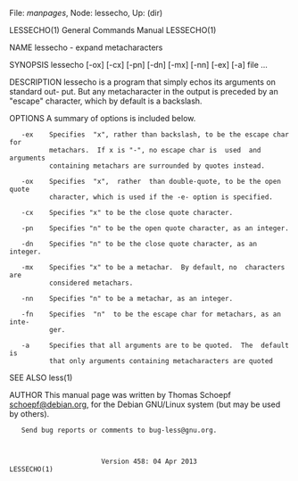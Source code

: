 File: *manpages*,  Node: lessecho,  Up: (dir)

LESSECHO(1)                 General Commands Manual                LESSECHO(1)



NAME
       lessecho - expand metacharacters

SYNOPSIS
       lessecho [-ox] [-cx] [-pn] [-dn] [-mx] [-nn] [-ex] [-a] file ...

DESCRIPTION
       lessecho  is a program that simply echos its arguments on standard out-
       put.  But any metacharacter in the output is preceded  by  an  "escape"
       character, which by default is a backslash.

OPTIONS
       A summary of options is included below.

       -ex    Specifies  "x", rather than backslash, to be the escape char for
              metachars.  If x is "-", no escape char is  used  and  arguments
              containing metachars are surrounded by quotes instead.

       -ox    Specifies  "x",  rather  than double-quote, to be the open quote
              character, which is used if the -e- option is specified.

       -cx    Specifies "x" to be the close quote character.

       -pn    Specifies "n" to be the open quote character, as an integer.

       -dn    Specifies "n" to be the close quote character, as an integer.

       -mx    Specifies "x" to be a metachar.  By default, no  characters  are
              considered metachars.

       -nn    Specifies "n" to be a metachar, as an integer.

       -fn    Specifies  "n"  to be the escape char for metachars, as an inte-
              ger.

       -a     Specifies that all arguments are to be quoted.  The  default  is
              that only arguments containing metacharacters are quoted

SEE ALSO
       less(1)

AUTHOR
       This  manual  page  was written by Thomas Schoepf <schoepf@debian.org>,
       for the Debian GNU/Linux system (but may be used by others).

       Send bug reports or comments to bug-less@gnu.org.



                           Version 458: 04 Apr 2013                LESSECHO(1)
